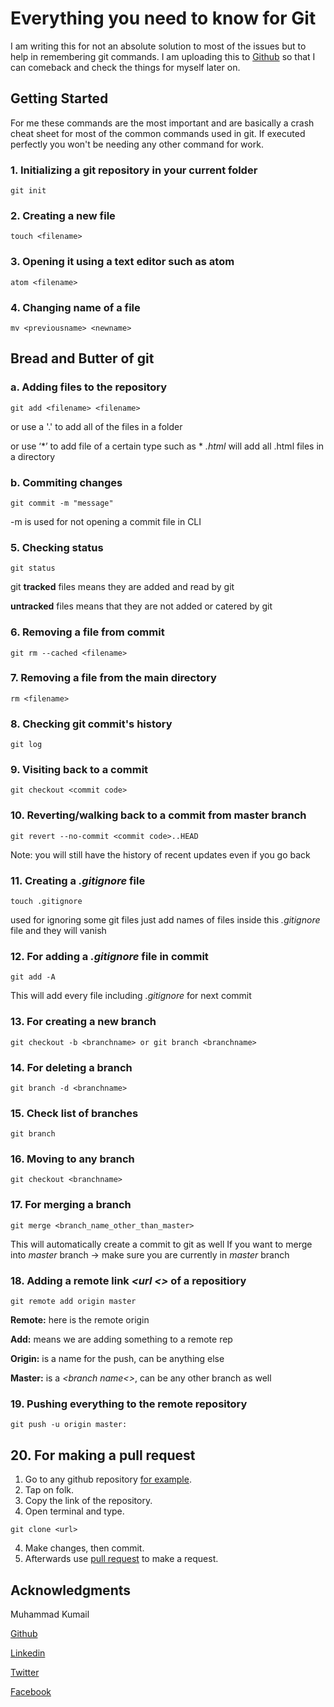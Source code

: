 # Everything you need to know for Git

I am writing this for not an absolute solution to most of the issues but to help in remembering git commands. I am uploading this to [Github](https://github.com/mkumail1) so that I can comeback and check the things for myself later on.

## Getting Started

For me these commands are the most important and are basically a crash cheat sheet for most of the common commands used in git. If executed perfectly you won't be needing any other command for work.

### 1. Initializing a git repository in your current folder

```
git init
```

### 2. Creating a new file

```
touch <filename>
```

### 3. Opening it using a text editor such as atom

```
atom <filename>
```

### 4. Changing name of a file

```
mv <previousname> <newname>
```

## Bread and Butter of git

### a. Adding files to the repository

```
git add <filename> <filename> 
```
or use a '.' to add all of the files in a folder 

or use ‘*’ to add file of a certain type such as  * *.html* will add all .html files in a directory

### b. Commiting changes

```
git commit -m "message"
```
-m is used for not opening a commit file in CLI

### 5. Checking status

```
git status
```
git **tracked** files means they are added and read by git

**untracked** files means that they are not added or catered by git

### 6. Removing a file from commit

```
git rm --cached <filename>
```

### 7. Removing a file from the main directory
```
rm <filename>
```

### 8. Checking git commit's history

```
git log
```

### 9. Visiting back to a commit

```
git checkout <commit code>
```

### 10. Reverting/walking back to a commit from master branch 

```
git revert --no-commit <commit code>..HEAD
```
Note: you will still have the history of recent updates even if you go back

### 11. Creating a *.gitignore* file

```
touch .gitignore
```
used for ignoring some git files
just add names of files inside this *.gitignore* file and they will vanish

### 12. For adding a *.gitignore* file in commit

```
git add -A
```
This will add every file including *.gitignore* for next commit

### 13. For creating a new branch

```
git checkout -b <branchname> or git branch <branchname>
```

### 14. For deleting a branch

```
git branch -d <branchname>
```

### 15. Check list of branches

```
git branch
```

### 16. Moving to any branch

```
git checkout <branchname>
```

### 17. For merging a branch

```
git merge <branch_name_other_than_master>
```
This will automatically create a commit to git as well
If you want to merge into *master* branch -> make sure you are currently in *master* branch 

### 18. Adding a remote link *<url <>* of a repositiory

```
git remote add origin master
```
**Remote:** here is the remote origin

**Add:** means we are adding something to a remote rep

**Origin:** is a name for the push, can be anything else

**Master:** is a *<branch name<>*, can be any other branch as well

### 19. Pushing everything to the remote repository

```
git push -u origin master:
```

## 20. For making a pull request

1. Go to any github repository [for example](https://github.com/mkumail1/PurrfectMatchingHTML-CSS).
2. Tap on folk.
3. Copy the link of the repository.
4. Open terminal and type.
```
git clone <url>
```
4. Make changes, then commit.
5. Afterwards use [pull request](https://github.com/mkumail1/PurrfectMatchingHTML-CSS/pulls) to make a request.

## Acknowledgments

Muhammad Kumail 

[Github](https://github.com/mkumail1)

[Linkedin](https://www.linkedin.com/in/mkumail1/)

[Twitter](https://www.twitter.com/thezwitterguy)

[Facebook](https://www.facebook.com/thezwitterguy)


